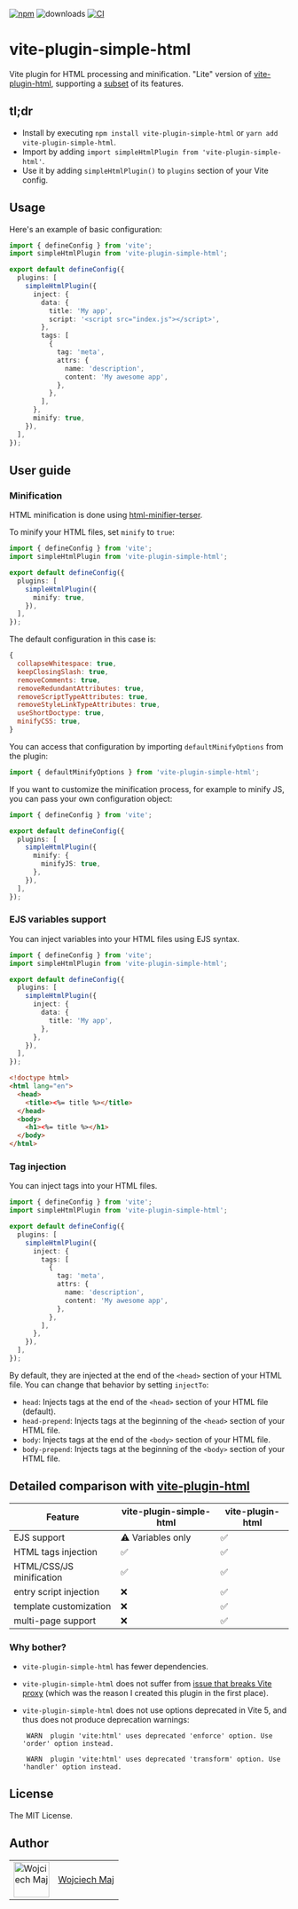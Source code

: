 [![npm](https://img.shields.io/npm/v/vite-plugin-simple-html.svg)](https://www.npmjs.com/package/vite-plugin-simple-html) ![downloads](https://img.shields.io/npm/dt/vite-plugin-simple-html.svg) [![CI](https://github.com/wojtekmaj/vite-plugin-simple-html/actions/workflows/ci.yml/badge.svg)](https://github.com/wojtekmaj/vite-plugin-simple-html/actions)

# vite-plugin-simple-html

Vite plugin for HTML processing and minification. "Lite" version of [vite-plugin-html](https://github.com/vbenjs/vite-plugin-html), supporting a [subset](#detailed-comparison-with-vite-plugin-html) of its features.

## tl;dr

- Install by executing `npm install vite-plugin-simple-html` or `yarn add vite-plugin-simple-html`.
- Import by adding `import simpleHtmlPlugin from 'vite-plugin-simple-html'`.
- Use it by adding `simpleHtmlPlugin()` to `plugins` section of your Vite config.

## Usage

Here's an example of basic configuration:

```ts
import { defineConfig } from 'vite';
import simpleHtmlPlugin from 'vite-plugin-simple-html';

export default defineConfig({
  plugins: [
    simpleHtmlPlugin({
      inject: {
        data: {
          title: 'My app',
          script: '<script src="index.js"></script>',
        },
        tags: [
          {
            tag: 'meta',
            attrs: {
              name: 'description',
              content: 'My awesome app',
            },
          },
        ],
      },
      minify: true,
    }),
  ],
});
```

## User guide

### Minification

HTML minification is done using [html-minifier-terser](https://github.com/terser/html-minifier-terser).

To minify your HTML files, set `minify` to `true`:

```ts
import { defineConfig } from 'vite';
import simpleHtmlPlugin from 'vite-plugin-simple-html';

export default defineConfig({
  plugins: [
    simpleHtmlPlugin({
      minify: true,
    }),
  ],
});
```

The default configuration in this case is:

```js
{
  collapseWhitespace: true,
  keepClosingSlash: true,
  removeComments: true,
  removeRedundantAttributes: true,
  removeScriptTypeAttributes: true,
  removeStyleLinkTypeAttributes: true,
  useShortDoctype: true,
  minifyCSS: true,
}
```

You can access that configuration by importing `defaultMinifyOptions` from the plugin:

```ts
import { defaultMinifyOptions } from 'vite-plugin-simple-html';
```

If you want to customize the minification process, for example to minify JS, you can pass your own configuration object:

```ts
import { defineConfig } from 'vite';

export default defineConfig({
  plugins: [
    simpleHtmlPlugin({
      minify: {
        minifyJS: true,
      },
    }),
  ],
});
```

### EJS variables support

You can inject variables into your HTML files using EJS syntax.

```ts
import { defineConfig } from 'vite';
import simpleHtmlPlugin from 'vite-plugin-simple-html';

export default defineConfig({
  plugins: [
    simpleHtmlPlugin({
      inject: {
        data: {
          title: 'My app',
        },
      },
    }),
  ],
});
```

```html
<!doctype html>
<html lang="en">
  <head>
    <title><%= title %></title>
  </head>
  <body>
    <h1><%= title %></h1>
  </body>
</html>
```

### Tag injection

You can inject tags into your HTML files.

```ts
import { defineConfig } from 'vite';
import simpleHtmlPlugin from 'vite-plugin-simple-html';

export default defineConfig({
  plugins: [
    simpleHtmlPlugin({
      inject: {
        tags: [
          {
            tag: 'meta',
            attrs: {
              name: 'description',
              content: 'My awesome app',
            },
          },
        ],
      },
    }),
  ],
});
```

By default, they are injected at the end of the `<head>` section of your HTML file. You can change that behavior by setting `injectTo`:

- `head`: Injects tags at the end of the `<head>` section of your HTML file (default).
- `head-prepend`: Injects tags at the beginning of the `<head>` section of your HTML file.
- `body`: Injects tags at the end of the `<body>` section of your HTML file.
- `body-prepend`: Injects tags at the beginning of the `<body>` section of your HTML file.

## Detailed comparison with [vite-plugin-html](https://github.com/vbenjs/vite-plugin-html)

| Feature                  | vite-plugin-simple-html | vite-plugin-html |
| ------------------------ | ----------------------- | ---------------- |
| EJS support              | ⚠️ Variables only       | ✅               |
| HTML tags injection      | ✅                      | ✅               |
| HTML/CSS/JS minification | ✅                      | ✅               |
| entry script injection   | ❌                      | ✅               |
| template customization   | ❌                      | ✅               |
| multi-page support       | ❌                      | ✅               |

### Why bother?

- `vite-plugin-simple-html` has fewer dependencies.
- `vite-plugin-simple-html` does not suffer from [issue that breaks Vite proxy](https://github.com/vbenjs/vite-plugin-html/issues/38) (which was the reason I created this plugin in the first place).
- `vite-plugin-simple-html` does not use options deprecated in Vite 5, and thus does not produce deprecation warnings:

  ```
   WARN  plugin 'vite:html' uses deprecated 'enforce' option. Use 'order' option instead.

   WARN  plugin 'vite:html' uses deprecated 'transform' option. Use 'handler' option instead.
  ```

## License

The MIT License.

## Author

<table>
  <tr>
    <td >
      <img src="https://avatars.githubusercontent.com/u/5426427?v=4&s=128" width="64" height="64" alt="Wojciech Maj">
    </td>
    <td>
      <a href="https://github.com/wojtekmaj">Wojciech Maj</a>
    </td>
  </tr>
</table>
